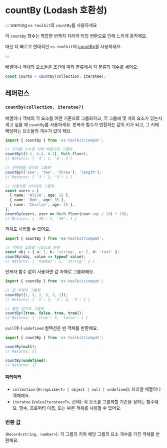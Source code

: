 # countBy (Lodash 호환성)

::: warning `es-toolkit`의 `countBy`를 사용하세요

이 `countBy` 함수는 복잡한 반복자 처리와 타입 변환으로 인해 느리게 동작해요.

대신 더 빠르고 현대적인 `es-toolkit`의 [countBy](../../array/countBy.md)를 사용하세요.

:::

배열이나 객체의 요소들을 조건에 따라 분류해서 각 분류의 개수를 세어요.

```typescript
const counts = countBy(collection, iteratee);
```

## 레퍼런스

### `countBy(collection, iteratee?)`

배열이나 객체의 각 요소를 어떤 기준으로 그룹화하고, 각 그룹에 몇 개의 요소가 있는지 세고 싶을 때 `countBy`를 사용하세요. 반복자 함수가 반환하는 값이 키가 되고, 그 키에 해당하는 요소들의 개수가 값이 돼요.

```typescript
import { countBy } from 'es-toolkit/compat';

// 숫자를 소수점 아래 버림으로 그룹화
countBy([6.1, 4.2, 6.3], Math.floor);
// Returns: { '4': 1, '6': 2 }

// 문자열을 길이로 그룹화
countBy(['one', 'two', 'three'], 'length');
// Returns: { '3': 2, '5': 1 }

// 사용자를 나이대로 그룹화
const users = [
  { name: 'Alice', age: 25 },
  { name: 'Bob', age: 35 },
  { name: 'Charlie', age: 25 },
];
countBy(users, user => Math.floor(user.age / 10) * 10);
// Returns: { '20': 2, '30': 1 }
```

객체도 처리할 수 있어요.

```typescript
import { countBy } from 'es-toolkit/compat';

// 객체의 값들을 타입으로 분류
const obj = { a: 1, b: 'string', c: 2, d: 'text' };
countBy(obj, value => typeof value);
// Returns: { 'number': 2, 'string': 2 }
```

반복자 함수 없이 사용하면 값 자체로 그룹화해요.

```typescript
import { countBy } from 'es-toolkit/compat';

// 값 자체로 그룹화
countBy([1, 2, 1, 3, 2, 1]);
// Returns: { '1': 3, '2': 2, '3': 1 }

// 불린 값으로 그룹화
countBy([true, false, true, true]);
// Returns: { 'true': 3, 'false': 1 }
```

`null`이나 `undefined` 컬렉션은 빈 객체를 반환해요.

```typescript
import { countBy } from 'es-toolkit/compat';

countBy(null);
// Returns: {}

countBy(undefined);
// Returns: {}
```

#### 파라미터

- `collection` (`ArrayLike<T> | object | null | undefined`): 처리할 배열이나 객체예요.
- `iteratee` (`ValueIteratee<T>`, 선택): 각 요소를 그룹화할 기준을 정하는 함수예요. 함수, 프로퍼티 이름, 또는 부분 객체를 사용할 수 있어요.

### 반환 값

(`Record<string, number>`): 각 그룹의 키와 해당 그룹의 요소 개수를 가진 객체를 반환해요.
